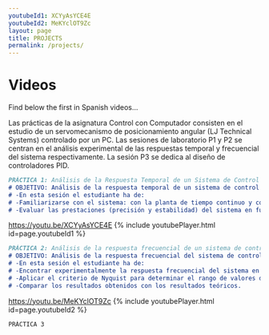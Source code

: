 ```yaml
---
youtubeId1: XCYyAsYCE4E
youtubeId2: MeKYclOT9Zc
layout: page
title: PROJECTS
permalink: /projects/
---
```



# Videos
Find below the first in Spanish videos...

Las prácticas de la asignatura Control con Computador consisten en el estudio de un servomecanismo de posicionamiento angular (LJ Technical Systems) controlado por un PC. Las sesiones de laboratorio P1 y P2 se centran en el análisis experimental de las respuestas temporal y frecuencial del sistema respectivamente. La sesión P3 se dedica al diseño de controladores PID.

```markdown
PRÁCTICA 1: Análisis de la Respuesta Temporal de un Sistema de Control Digital
# OBJETIVO: Análisis de la respuesta temporal de un sistema de control digital para diferentes periodos de muestreo. Análisis de la precisión y de la estabilidad.
# -En esta sesión el estudiante ha de:
# -Familiarizarse con el sistema: con la planta de tiempo continuo y con el uso del computador como generador de señales, osciloscopio y controlador digital.
# -Evaluar las prestaciones (precisión y estabilidad) del sistema en función del periodo de muestreo.
```
<https://youtu.be/XCYyAsYCE4E>
{% include youtubePlayer.html id=page.youtubeId1 %}
<br />

```markdown
PRÁCTICA 2: Análisis de la respuesta frecuencial de un sistema de control digital
# OBJETIVO: Análisis de la respuesta frecuencial del sistema de control digital de velocidad. Análisis de la estabilidad mediante el criterio de Nyquist.
# -En esta sesión el estudiante ha de:
# -Encontrar experimentalmente la respuesta frecuencial del sistema en lazo abierto.
# -Aplicar el criterio de Nyquist para determinar el rango de valores de un controlador proporcional para que el sistema en lazo cerrado sea estable, y verificarlo experimentalmente.
# -Comparar los resultados obtenidos con los resultados teóricos.
```
<https://youtu.be/MeKYclOT9Zc>
{% include youtubePlayer.html id=page.youtubeId2 %}
<br />

```markdown
PRÁCTICA 3
```
